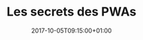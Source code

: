 ---
event: true
title: "Les secrets des PWAs"
format: "Conférence"
lieu: "Grand amphithéâtre René Descartes"
date: 2017-10-05T09:15:00+01:00
thumbnail: https://i.vimeocdn.com/filter/overlay?src0=https://i.vimeocdn.com/video/732320900_640.jpg&src1=http://f.vimeocdn.com/p/images/crawler_play.png
duree: 45
duration: "<time datetime=\"45m 0s\">45:00</time>"
themes:
  - éthique
  - histoire
  - retour d'expérience
  - vie privée
services:
  - "<abbr title=\"Langue des Signes Française\">LSF</abbr>"
  - Vélotypie
language: Anglais
subtitles: Français
authors:
  - "Julien Pradet"
shortDescription: |
  Le secret de la correspondance numérique: comment retrouver la valeur de la vie privée et échapper à la conjuration du cabinet noir.
description: |
  Comment retrouver la valeur de la vie privée et échapper à la conjuration du cabinet noir ?

  C'est un édit de Louis XI datant de 1464 qui a créé le 1er service régulier de poste, suivi en 1546 par l'interdiction du chiffrement sous François 1er. La tentation de centraliser la correspondance privée à des fins de surveillance ne date pas d'hier. Elle a culminé jusqu'à la formation d'un « cabinet noir » chargé d'intercepter les correspondances afin de repérer et censurer les opposants politiques, et s'informer des courriers diplomatiques ou militaires. Cette pratique, en vigueur dès l'ouverture de la poste au public, a été l'une des motivations de l'institution du monopole postal, présenté publiquement comme un moyen de protéger les usagers. La Révolution a mis fin à ce système créé sous Louis XV et qui a duré jusqu'à la fin du règne de Napoléon III.

  Les parallèles sont assez évidents aujourd'hui : centralisation des services du Web et surveillance de la population vont de pair, et son liés à plusieurs problématiques -- pas seulement techniques -- auxquelles il a fallu réfléchir quand on a cherché à imaginer une solution pour mieux protéger le secret de la correspondance numérique. Avec des protocoles techniques anciens et parfois inadaptés, à l'ère du « rien à cacher », de l'état d'urgence permanent et où il suffit à un gouvernement de passer des accords avec une poignée de GAFAM pour surveiller quasiment tous les échanges, comment répondre concrètement à la perte du secret de la correspondance privée ?

  Un retour d'expérience sur le projet Caliopen permettra de voir les problèmes concrets qui se posent face à une question qui semble idéaliste : peut-on espérer retrouver, sur internet, la notion de secret de la correspondance ?
---
